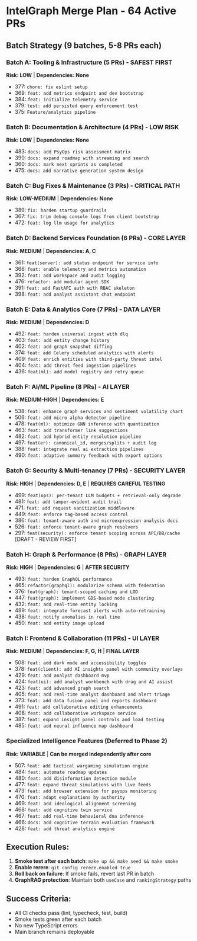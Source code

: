 # IntelGraph Merge Plan - 64 Active PRs

## Batch Strategy (9 batches, 5-8 PRs each)

### Batch A: Tooling & Infrastructure (5 PRs) - SAFEST FIRST

**Risk: LOW** | **Dependencies: None**

- 377: `chore: fix eslint setup`
- 369: `feat: add metrics endpoint and dev bootstrap`
- 384: `feat: initialize telemetry service`
- 379: `test: add persisted query enforcement test`
- 375: `Feature/analytics pipeline`

### Batch B: Documentation & Architecture (4 PRs) - LOW RISK

**Risk: LOW** | **Dependencies: None**

- 483: `docs: add PsyOps risk assessment matrix`
- 390: `docs: expand roadmap with streaming and search`
- 360: `docs: mark next sprints as completed`
- 475: `docs: add narrative generation system design`

### Batch C: Bug Fixes & Maintenance (3 PRs) - CRITICAL PATH

**Risk: LOW-MEDIUM** | **Dependencies: None**

- 389: `fix: harden startup guardrails`
- 367: `fix: trim debug console logs from client bootstrap`
- 472: `feat: log llm usage for analytics`

### Batch D: Backend Services Foundation (6 PRs) - CORE LAYER

**Risk: MEDIUM** | **Dependencies: A, C**

- 361: `feat(server): add status endpoint for service info`
- 366: `feat: enable telemetry and metrics automation`
- 392: `feat: add workspace and audit logging`
- 476: `refactor: add modular agent SDK`
- 391: `feat: add FastAPI auth with RBAC skeleton`
- 398: `feat: add analyst assistant chat endpoint`

### Batch E: Data & Analytics Core (7 PRs) - DATA LAYER

**Risk: MEDIUM** | **Dependencies: D**

- 492: `feat: harden universal ingest with dlq`
- 403: `feat: add entity change history`
- 402: `feat: add graph snapshot diffing`
- 374: `feat: add Celery scheduled analytics with alerts`
- 409: `feat: enrich entities with third-party threat intel`
- 404: `feat: add threat feed ingestion pipelines`
- 436: `feat(ml): add model registry and retry queue`

### Batch F: AI/ML Pipeline (8 PRs) - AI LAYER

**Risk: MEDIUM-HIGH** | **Dependencies: E**

- 538: `feat: enhance graph services and sentiment volatility chart`
- 506: `feat: add micro alpha detector pipeline`
- 478: `feat(ml): optimize GNN inference with quantization`
- 463: `feat: add transformer link suggestions`
- 482: `feat: add hybrid entity resolution pipeline`
- 497: `feat(er): canonical_id, merges/splits + audit log`
- 388: `feat: integrate real ai extraction pipelines`
- 490: `feat: adaptive summary feedback with export options`

### Batch G: Security & Multi-tenancy (7 PRs) - SECURITY LAYER

**Risk: HIGH** | **Dependencies: D, E** | **REQUIRES CAREFUL TESTING**

- 499: `feat(ops): per-tenant LLM budgets + retrieval-only degrade`
- 481: `feat: add tamper-evident audit trail`
- 471: `feat: add request sanitization middleware`
- 449: `feat: enforce tag-based access control`
- 386: `feat: tenant-aware auth and microexpression analysis docs`
- 526: `feat: enforce tenant-aware graph resolvers`
- 297: `feat(security): enforce tenant scoping across API/DB/cache` [DRAFT - REVIEW FIRST]

### Batch H: Graph & Performance (8 PRs) - GRAPH LAYER

**Risk: HIGH** | **Dependencies: G** | **AFTER SECURITY**

- 493: `feat: harden GraphQL performance`
- 465: `refactor(graphql): modularize schema with federation`
- 376: `feat(graph): tenant-scoped caching and LOD`
- 447: `feat(graph): implement GDS-based node clustering`
- 432: `feat: add real-time entity locking`
- 489: `feat: integrate forecast alerts with auto-retraining`
- 438: `feat: notify anomalies in real time`
- 450: `feat: add entity image upload`

### Batch I: Frontend & Collaboration (11 PRs) - UI LAYER

**Risk: MEDIUM** | **Dependencies: F, G, H** | **FINAL LAYER**

- 508: `feat: add dark mode and accessibility toggles`
- 378: `feat(client): add AI insights panel with community overlays`
- 429: `feat: add analyst dashboard mvp`
- 424: `feat(ui): add analyst workbench with drag and AI assist`
- 423: `feat: add advanced graph search`
- 405: `feat: add real-time analyst dashboard and alert triage`
- 373: `feat: add data fusion panel and reports dashboard`
- 491: `feat: add collaborative editing enhancements`
- 408: `feat: add collaborative workspace service`
- 387: `feat: expand insight panel controls and load testing`
- 485: `feat: add neural influence map dashboard`

### Specialized Intelligence Features (Deferred to Phase 2)

**Risk: VARIABLE** | **Can be merged independently after core**

- 507: `feat: add tactical wargaming simulation engine`
- 484: `feat: automate roadmap updates`
- 480: `feat: add disinformation detection module`
- 477: `feat: expand threat simulations with live feeds`
- 473: `feat: add browser extension for psyops monitoring`
- 470: `feat: adapt explanations by authority`
- 469: `feat: add ideological alignment screening`
- 468: `feat: add cognitive twin service`
- 467: `feat: add real-time behavioral dna inference`
- 466: `docs: add cognitive terrain evaluation framework`
- 428: `feat: add threat analytics engine`

## Execution Rules:

1. **Smoke test after each batch**: `make up && make seed && make smoke`
2. **Enable rerere**: `git config rerere.enabled true`
3. **Roll back on failure**: If smoke fails, revert last PR in batch
4. **GraphRAG protection**: Maintain both `useCase` and `rankingStrategy` paths

## Success Criteria:

- All CI checks pass (lint, typecheck, test, build)
- Smoke tests green after each batch
- No new TypeScript errors
- Main branch remains deployable
